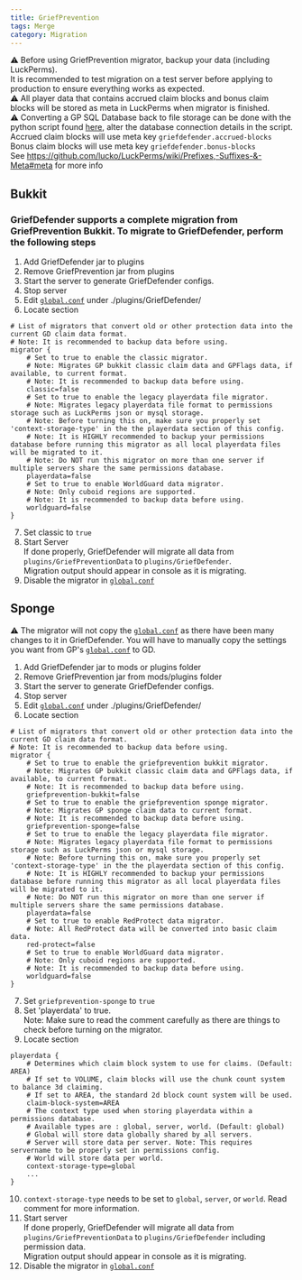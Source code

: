 ```yaml
---
title: GriefPrevention
tags: Merge
category: Migration
---
```


:warning: Before using GriefPrevention migrator, backup your data (including LuckPerms).  
It is recommended to test migration on a test server before applying to production to ensure everything works as expected.  
:warning: All player data that contains accrued claim blocks and bonus claim blocks will be stored as meta in LuckPerms when migrator is finished.  
:warning: Converting a GP SQL Database back to file storage can be done with the python script found [here](https://gist.github.com/ar00n/f1ac69dd52554e56f012c8d631bed5d7), alter the database connection details in the script.  
Accrued claim blocks will use meta key `griefdefender.accrued-blocks`  
Bonus claim blocks will use meta key `griefdefender.bonus-blocks`  
See https://github.com/lucko/LuckPerms/wiki/Prefixes,-Suffixes-&-Meta#meta for more info

## Bukkit
### GriefDefender supports a complete migration from GriefPrevention Bukkit. To migrate to GriefDefender, perform the following steps 

1. Add GriefDefender jar to plugins
2. Remove GriefPrevention jar from plugins
3. Start the server to generate GriefDefender configs.
4. Stop server
5. Edit [`global.conf`](/wiki/advanced/Global-Config.html) under ./plugins/GriefDefender/
6. Locate section
```
# List of migrators that convert old or other protection data into the current GD claim data format.
# Note: It is recommended to backup data before using.
migrator {
    # Set to true to enable the classic migrator.
    # Note: Migrates GP bukkit classic claim data and GPFlags data, if available, to current format.
    # Note: It is recommended to backup data before using.
    classic=false
    # Set to true to enable the legacy playerdata file migrator.
    # Note: Migrates legacy playerdata file format to permissions storage such as LuckPerms json or mysql storage.
    # Note: Before turning this on, make sure you properly set 'context-storage-type' in the the playerdata section of this config.
    # Note: It is HIGHLY recommended to backup your permissions database before running this migrator as all local playerdata files will be migrated to it.
    # Note: Do NOT run this migrator on more than one server if multiple servers share the same permissions database.
    playerdata=false
    # Set to true to enable WorldGuard data migrator.
    # Note: Only cuboid regions are supported.
    # Note: It is recommended to backup data before using.
    worldguard=false
}
```
7. Set classic to `true`
8. Start Server  
If done properly, GriefDefender will migrate all data from `plugins/GriefPreventionData` to `plugins/GriefDefender`.  
Migration output should appear in console as it is migrating.  
9. Disable the migrator in [`global.conf`](/wiki/advanced/Global-Config.html)  

## Sponge

:warning: The migrator will not copy the [`global.conf`](/wiki/advanced/Global-Config.html) as there have been many changes to it in GriefDefender. You will have to manually copy the settings you want from GP's [`global.conf`](/wiki/advanced/Global-Config.html) to GD.

1. Add GriefDefender jar to mods or plugins folder
2. Remove GriefPrevention jar from mods/plugins folder
3. Start the server to generate GriefDefender configs.
4. Stop server
5. Edit [`global.conf`](/wiki/advanced/Global-Config.html) under ./plugins/GriefDefender/
6. Locate section
```
# List of migrators that convert old or other protection data into the current GD claim data format.
# Note: It is recommended to backup data before using.
migrator {
    # Set to true to enable the griefprevention bukkit migrator.
    # Note: Migrates GP bukkit classic claim data and GPFlags data, if available, to current format.
    # Note: It is recommended to backup data before using.
    griefprevention-bukkit=false
    # Set to true to enable the griefprevention sponge migrator.
    # Note: Migrates GP sponge claim data to current format.
    # Note: It is recommended to backup data before using.
    griefprevention-sponge=false
    # Set to true to enable the legacy playerdata file migrator.
    # Note: Migrates legacy playerdata file format to permissions storage such as LuckPerms json or mysql storage.
    # Note: Before turning this on, make sure you properly set 'context-storage-type' in the the playerdata section of this config.
    # Note: It is HIGHLY recommended to backup your permissions database before running this migrator as all local playerdata files will be migrated to it.
    # Note: Do NOT run this migrator on more than one server if multiple servers share the same permissions database.
    playerdata=false
    # Set to true to enable RedProtect data migrator.
    # Note: All RedProtect data will be converted into basic claim data.
    red-protect=false
    # Set to true to enable WorldGuard data migrator.
    # Note: Only cuboid regions are supported.
    # Note: It is recommended to backup data before using.
    worldguard=false
}
```
7. Set `griefprevention-sponge` to `true`
8. Set 'playerdata' to true.  
Note: Make sure to read the comment carefully as there are things to check before turning on the migrator.
9. Locate section
```
playerdata {
    # Determines which claim block system to use for claims. (Default: AREA)
    # If set to VOLUME, claim blocks will use the chunk count system to balance 3d claiming.
    # If set to AREA, the standard 2d block count system will be used.
    claim-block-system=AREA
    # The context type used when storing playerdata within a permissions database.
    # Available types are : global, server, world. (Default: global)
    # Global will store data globally shared by all servers.
    # Server will store data per server. Note: This requires servername to be properly set in permissions config.
    # World will store data per world.
    context-storage-type=global
    ...
}
```
10. `context-storage-type` needs to be set to `global`, `server`, or `world`. Read comment for more information.
11. Start server  
If done properly, GriefDefender will migrate all data from `plugins/GriefPreventionData` to `plugins/GriefDefender` including permission data.  
Migration output should appear in console as it is migrating.  
12. Disable the migrator in [`global.conf`](/wiki/advanced/Global-Config.html)